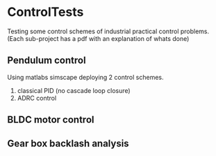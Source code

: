 # ControlTests
Testing some control schemes of industrial practical control problems. 
(Each sub-project has a pdf with an explanation of whats done)

## Pendulum control
Using matlabs simscape deploying 2 control schemes.
1) classical PID (no cascade loop closure) 
2) ADRC control

## BLDC motor control

## Gear box backlash analysis